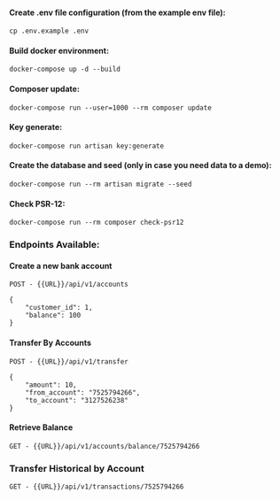 #### Create .env file configuration (from the example env file):
```cp .env.example .env```

#### Build docker environment:
```docker-compose up -d --build```

#### Composer update:
```docker-compose run --user=1000 --rm composer update```

#### Key generate:
```docker-compose run artisan key:generate```

#### Create the database and seed (only in case you need data to a demo):
```docker-compose run --rm artisan migrate --seed```

#### Check PSR-12:
```docker-compose run --rm composer check-psr12```


### Endpoints Available:

####  Create a new bank account
```
POST - {{URL}}/api/v1/accounts

{
    "customer_id": 1,
    "balance": 100
}
```

#### Transfer By Accounts
```
POST - {{URL}}/api/v1/transfer

{
    "amount": 10,
    "from_account": "7525794266",
    "to_account": "3127526238"
}
```

#### Retrieve Balance
```
GET - {{URL}}/api/v1/accounts/balance/7525794266
```

### Transfer Historical by Account
```
GET - {{URL}}/api/v1/transactions/7525794266
```
